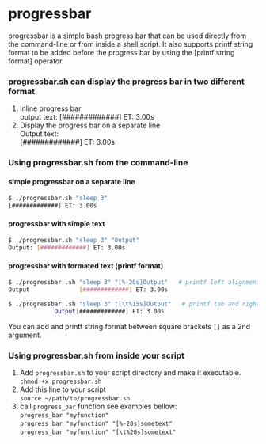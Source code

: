 # progressbar
progressbar is a simple bash progress bar that can be used directly from the command-line or from inside a shell script. It also supports printf string format to be added before the progress bar by using the [printf string format] operator. 

### progressbar.sh can display the progress bar in two different format
1. inline progress bar  
output text: [#############] ET: 3.00s
2. Display the progress bar on a separate line  
Output text:  
[#############] ET: 3.00s

### Using progressbar.sh from the command-line
#### simple progressbar on a separate line 
```sh
$ ./progressbar.sh "sleep 3"
[#############] ET: 3.00s
```
#### progressbar with simple text 
```sh
$ ./progressbar.sh "sleep 3" "Output"
Output: [#############] ET: 3.00s
```
#### progressbar with formated text (printf format)
```sh
$ ./progressbar .sh "sleep 3" "[%-20s]Output"   # printf left alignment by 20
Output              [#############] ET: 3.00s
```
```sh
$ ./progressbar .sh "sleep 3" "[\t%15s]Output"   # printf tab and right alignment 
	         Output[#############] ET: 3.00s
```
You can add and printf string format between square brackets `[]` as a 2nd argument.

### Using progressbar.sh from inside your script
1. Add `progressbar.sh` to your script directory and make it executable.  
`chmod +x progressbar.sh`
2. Add this line to your script   
`source ~/path/to/progressbar.sh`
3. call `progress_bar` function see examples bellow:  
`progress_bar "myfunction"`    
`progress_bar "myfunction" "[%-20s]sometext"`    
`progress_bar "myfunction" "[\t%20s]sometext"`  
